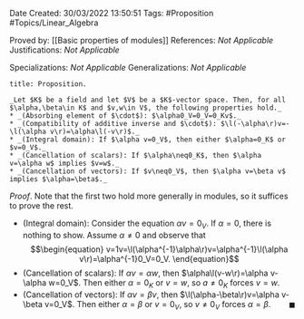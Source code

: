 <div class="topSpace"></div>

Date Created: 30/03/2022 13:50:51
Tags: #Proposition #Topics/Linear_Algebra

Proved by: [[Basic properties of modules]]
References: _Not Applicable_
Justifications: _Not Applicable_

Specializations: _Not Applicable_
Generalizations: _Not Applicable_

``` ad-Proposition
title: Proposition.

_Let $K$ be a field and let $V$ be a $K$-vector space. Then, for all $\alpha,\beta\in K$ and $v,w\in V$, the following properties hold._
* _(Absorbing element of $\cdot$): $\alpha0_V=0_V=0_Kv$._
* _(Compatibility of additive inverse and $\cdot$): $\l(-\alpha\r)v=-\l(\alpha v\r)=\alpha\l(-v\r)$._
* _(Integral domain): If $\alpha v=0_V$, then either $\alpha=0_K$ or $v=0_V$._
* _(Cancellation of scalars): If $\alpha\neq0_K$, then $\alpha v=\alpha w$ implies $v=w$._
* _(Cancellation of vectors): If $v\neq0_V$, then $\alpha v=\beta v$ implies $\alpha=\beta$._

```

_Proof_. Note that the first two hold more generally in modules, so it suffices to prove the rest.
* (Integral domain): Consider the equation $\alpha v=0_V$. If $\alpha=0$, there is nothing to show. Assume $\alpha\neq0$ and observe that
$$\begin{equation}
    v=1v=\l(\alpha^{-1}\alpha\r)v=\alpha^{-1}\l(\alpha v\r)=\alpha^{-1}0_V=0_V.
\end{equation}$$
* (Cancellation of scalars): If $\alpha v=\alpha w$, then $\alpha\l(v-w\r)=\alpha v-\alpha w=0_V$. Then either $\alpha=0_K$ or $v=w$, so $a\neq0_K$ forces $v=w$.
* (Cancellation of vectors): If $\alpha v=\beta v$, then $\l(\alpha-\beta\r)v=\alpha v-\beta v=0_V$. Then either $\alpha=\beta$ or $v=0_V$, so $v\neq0_V$ forces $\alpha=\beta$.<span style="float:right;">$\blacksquare$</span>
